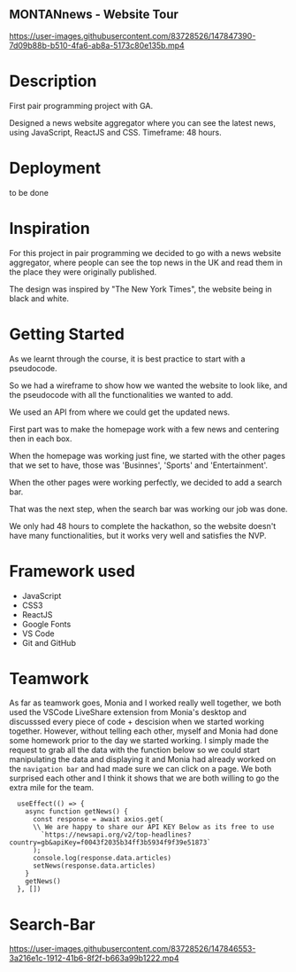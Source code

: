 ## MONTANnews - Website Tour

https://user-images.githubusercontent.com/83728526/147847390-7d09b88b-b510-4fa6-ab8a-5173c80e135b.mp4

# Description

First pair programming project with GA.

Designed a news website aggregator where you can see the latest news, using JavaScript, ReactJS and CSS. Timeframe: 48 hours.

# Deployment
to be done
 
# Inspiration

For this project in pair programming we decided to go with a news website aggregator, where people can see the top news in the UK and read them in the place they were originally published. 

The design was inspired by "The New York Times", the website being in black and white.

# Getting Started

As we learnt through the course, it is best practice to start with a pseudocode.

So we had a wireframe to show how we wanted the website to look like, and the pseudocode with all the functionalities we wanted to add.

We used an API from where we could get the updated news.

First part was to make the homepage work with a few news and centering then in each box.

When the homepage was working just fine, we started with the other pages that we set to have, those was 'Businnes', 'Sports' and 'Entertainment'.

When the other pages were working perfectly, we decided to add a search bar.

That was the next step, when the search bar was working our job was done.

We only had 48 hours to complete the hackathon, so the website doesn't have many functionalities, but it works very well and satisfies the NVP.


# Framework used
* JavaScript
* CSS3
* ReactJS
* Google Fonts
* VS Code
* Git and GitHub

# Teamwork

As far as teamwork goes, Monia and I worked really well together, we both used the VSCode LiveShare extension from Monia's desktop and discusssed every piece of code + descision when we started working together. However, without telling each other, myself and Monia had done some homework prior to the day we started working. I simply made the request to grab all the data with the function below so we could start manipulating the data and displaying it and Monia had already worked on the `navigation bar` and had made sure we can click on a page. We both surprised each other and I think it shows that we are both willing to go the extra mile for the team.

```
  useEffect(() => {
    async function getNews() {
      const response = await axios.get(
      \\ We are happy to share our API KEY Below as its free to use
        `https://newsapi.org/v2/top-headlines?country=gb&apiKey=f0043f2035b34ff3b5934f9f39e51873`
      );
      console.log(response.data.articles)
      setNews(response.data.articles)
    }
    getNews()
  }, [])

``` 

# Search-Bar


https://user-images.githubusercontent.com/83728526/147846553-3a216e1c-1912-41b6-8f2f-b663a99b1222.mp4







